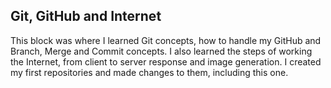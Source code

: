 ## Git, GitHub and Internet

This block was where I learned Git concepts, how to handle my GitHub and Branch, Merge and Commit concepts.
I also learned the steps of working the Internet, from client to server response and image generation.
I created my first repositories and made changes to them, including this one.

